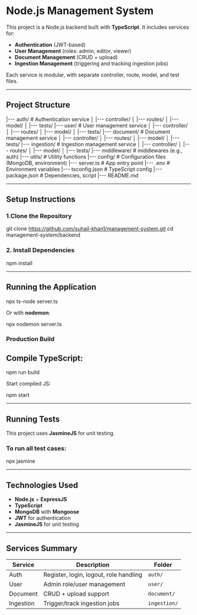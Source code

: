 
# Node.js Management System

This project is a Node.js backend built with **TypeScript**. It includes services for:

- **Authentication** (JWT-based)
- **User Management** (roles: admin, editor, viewer)
- **Document Management** (CRUD + upload)
- **Ingestion Management** (triggering and tracking ingestion jobs)

Each service is modular, with separate controller, route, model, and test files.

---

## Project Structure

|--- auth/                # Authentication service
│   |--- controller/
│   |--- routes/
│   |--- model/
│   |--- tests/
|--- user/                # User management service
│   |--- controller/
│   |--- routes/
│   |--- model/
│   |--- tests/
|--- document/            # Document management service
│   |--- controller/
│   |--- routes/
│   |--- model/
│   |--- tests/
|--- ingestion/           # Ingestion management service
│   |--- controller/
│   |--- routes/
│   |--- model/
│   |--- tests/
|--- middleware/          # middlewares (e.g., auth)
|--- utils/               # Utility functions
|--- config/              # Configuration files (MongoDB, environment)
|--- server.ts            # App entry point
|--- .env                 # Environment variables
|--- tsconfig.json        # TypeScript config
|--- package.json         # Dependencies, script
|--- README.md

---

## Setup Instructions

### 1.Clone the Repository

git clone https://github.com/suhail-khan1/management-system.git
cd management-system/backend

### 2. Install Dependencies

npm install

---

## Running the Application

npx ts-node server.ts

Or with **nodemon**:

npx nodemon server.ts


### Production Build

## Compile TypeScript:

npm run build

Start compiled JS:

npm start

---

## Running Tests

This project uses **JasmineJS** for unit testing.

### To run all test cases:

npx jasmine

---

## Technologies Used

- **Node.js** + **ExpressJS**
- **TypeScript**
- **MongoDB** with **Mongoose**
- **JWT** for authentication
- **JasmineJS** for unit testing

---

## Services Summary

| Service      | Description                              | Folder       |
|--------------|------------------------------------------|--------------|
| Auth         | Register, login, logout, role handling   | `auth/`      |
| User         | Admin role/user management               | `user/`      |
| Document     | CRUD + upload support                    | `document/`  |
| Ingestion    | Trigger/track ingestion jobs             | `ingestion/` |
